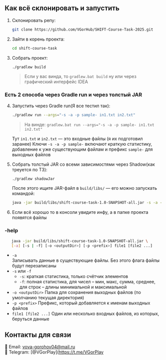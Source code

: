 ## Как всё склонировать и запустить

1. Склонировать репу:
   ```bash
   git clone https://github.com/VGorHub/SHIFT-Course-Task-2025.git
   ```
2. Зайти в корень проекта:
   ```bash
   cd shift-course-task
   ```

3. Собрать проект:
   ```bash
   ./gradlew build
   ```
   > Если у вас винда, то `gradlew.bat build` ну или через графический интерфейс IDEA 
    
### Есть 2 способа через Gradle run и через толстый JAR

4. Запустить через Gradle run(Я все тестил так):
   ```bash
   ./gradlew run --args="-s -a -p sample- in1.txt in2.txt"
   ```
   > На винде: `gradlew.bat run --args="-s -a -p sample- in1.txt in2.txt"`

   Тут `in1.txt` и `in2.txt` — это входные файлы (я их подготовил заранее)
   Ключи `-s -a -p sample-` включают краткую статистику, добавление к уже существующим файлам и префикс `sample-` для выходных файлов


5. Собрать толстый JAR со всеми зависимостями через Shadow(как треуется по ТЗ):
   ```bash
   ./gradlew shadowJar
   ```
   После этого ищите JAR-файл в `build/libs/` — его можно запускать командой:
   ```bash
   java -jar build/libs/shift-course-task-1.0-SNAPSHOT-all.jar -s -a -p sample- in1.txt in2.txt
   ```

6. Если всё хорошо то в консоли увидите инфу, а в папке проекта появятся файлы

### -help

```bash
   java -jar build/libs/shift-course-task-1.0-SNAPSHOT-all.jar \
   [-a] [-s | -f] [-o <outputDir>] [-p <prefix>] file1 [file2 ...]
```

- `-a`  
  Записывать данные в существующие файлы. Без этого флага файлы будут перезаписаны
- `-s` или `-f`
   - `-s`: краткая статистика, только счётчик элементов
   - `-f`: полная статистика, для чисел – мин, макс, сумма, среднее, для строк – длины минимальной и максимальной
- `-o <outputDir>`
  Папка для сохранения выходных файлов (по умолчанию текущая директория)
- `-p <prefix>`
  Префикс, который добавляется к именам выходных файлов
- `file1 [file2 ...]` 
  Один или несколько входных файлов, из которых, беруться данные

## Контакты для связи

📧 Email: vova-gorohov04@mail.ru  
📱 Telegram: [@VGorPlay](https://t.me/VGorPlay
